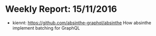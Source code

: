# Weekly Report: 15/11/2016

- kiennt: https://github.com/absinthe-graphql/absinthe
How absinthe implement batching for GraphQL
